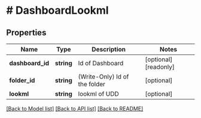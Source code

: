 # # DashboardLookml

## Properties

Name | Type | Description | Notes
------------ | ------------- | ------------- | -------------
**dashboard_id** | **string** | Id of Dashboard | [optional] [readonly]
**folder_id** | **string** | (Write-Only) Id of the folder | [optional]
**lookml** | **string** | lookml of UDD | [optional]

[[Back to Model list]](../../README.md#models) [[Back to API list]](../../README.md#endpoints) [[Back to README]](../../README.md)
